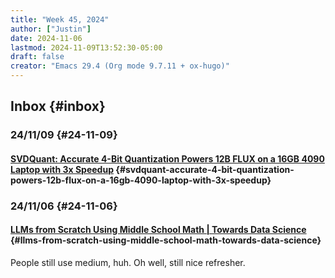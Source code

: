 ```yaml
---
title: "Week 45, 2024"
author: ["Justin"]
date: 2024-11-06
lastmod: 2024-11-09T13:52:30-05:00
draft: false
creator: "Emacs 29.4 (Org mode 9.7.11 + ox-hugo)"
---
```


<div class="outline-1 jvc">

## Inbox {#inbox}

<div class="outline-2 jvc">

### 24/11/09 {#24-11-09}

<div class="outline-3 jvc">

#### [SVDQuant: Accurate 4-Bit Quantization Powers 12B FLUX on a 16GB 4090 Laptop with 3x Speedup](https://hanlab.mit.edu/blog/svdquant) {#svdquant-accurate-4-bit-quantization-powers-12b-flux-on-a-16gb-4090-laptop-with-3x-speedup}


</div>

</div>

<div class="outline-2 jvc">

### 24/11/06 {#24-11-06}

<div class="outline-3 jvc">

#### [LLMs from Scratch Using Middle School Math | Towards Data Science](https://towardsdatascience.com/understanding-llms-from-scratch-using-middle-school-math-e602d27ec876) {#llms-from-scratch-using-middle-school-math-towards-data-science}

People still use medium, huh. Oh well, still nice refresher.

</div>

</div>

</div>
